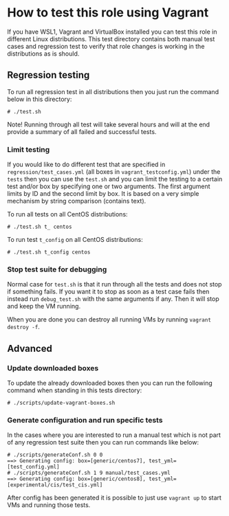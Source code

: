 # How to test this role using Vagrant

If you have WSL1, Vagrant and VirtualBox installed you can test this role in different Linux distributions. This test directory contains both manual test cases and regression test to verify that role changes is working in the distributions as is should.

## Regression testing

To run all regression test in all distributions then you just run the command below in this directory:

```console
# ./test.sh
```

Note! Running through all test will take several hours and will at the end provide a summary of all failed and successful tests.

### Limit testing

If you would like to do different test that are specified in `regression/test_cases.yml` (all boxes in `vagrant_testconfig.yml`) under the `tests` then you can use the `test.sh` and you can limit the testing to a certain test and/or box by specifying one or two arguments. The first argument limits by ID and the second limit by box.
It is based on a very simple mechanism by string comparison (contains text).

To run all tests on all CentOS distributions:

```console
# ./test.sh t_ centos
```

To run test `t_config` on all CentOS distributions:

```console
# ./test.sh t_config centos
```

### Stop test suite for debugging

Normal case for `test.sh` is that it run through all the tests and does not stop if something fails. If you want it to stop as soon as a test case fails
then instead run `debug_test.sh` with the same arguments if any. Then it will stop and keep the VM running.

When you are done you can destroy all running VMs by running `vagrant destroy -f`.

## Advanced

### Update downloaded boxes

To update the already downloaded boxes then you can run the following command when standing in this tests directory:

```console
# ./scripts/update-vagrant-boxes.sh
```

### Generate configuration and run specific tests

In the cases where you are interested to run a manual test which is not part of any regression test suite then you can run commands like below:

```console
# ./scripts/generateConf.sh 0 0
==> Generating config: box=[generic/centos7], test_yml=[test_config.yml]
# ./scripts/generateConf.sh 1 9 manual/test_cases.yml
==> Generating config: box=[generic/centos8], test_yml=[experimental/cis/test_cis.yml]
```

After config has been generated it is possible to just use `vagrant up` to start VMs and running those tests.

